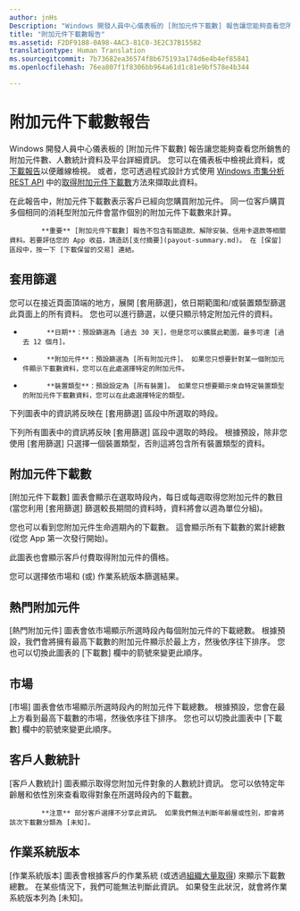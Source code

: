 ```yaml
---
author: jnHs
Description: "Windows 開發人員中心儀表板的 [附加元件下載數] 報告讓您能夠查看您所銷售的附加元件數、人數統計資料及平台詳細資訊。"
title: "附加元件下載數報告"
ms.assetid: F2DF9188-0A98-4AC3-81C0-3E2C37B15582
translationtype: Human Translation
ms.sourcegitcommit: 7b73682ea36574f8b675193a174d6e4b4ef85841
ms.openlocfilehash: 76ea807f1f8306bb964a61d1c81e9bf578e4b344

---
```


# 附加元件下載數報告


Windows 開發人員中心儀表板的 [附加元件下載數] 報告讓您能夠查看您所銷售的附加元件數、人數統計資料及平台詳細資訊。 您可以在儀表板中檢視此資料，或[下載報告](download-analytic-reports.md)以便離線檢視。 或者，您可透過程式設計方式使用 [Windows 市集分析 REST API](../monetize/access-analytics-data-using-windows-store-services.md) 中的[取得附加元件下載數](../monetize/get-in-app-acquisitions.md)方法來擷取此資料。

在此報告中，附加元件下載數表示客戶已經向您購買附加元件。 同一位客戶購買多個相同的消耗型附加元件會當作個別的附加元件下載數來計算。

> 
            **重要** [附加元件下載數] 報告不包含有關退款、解除安裝、信用卡退款等相關資料。若要評估您的 App 收益，請造訪[支付摘要](payout-summary.md)。 在 [保留] 區段中，按一下 [下載保留的交易] 連結。

## 套用篩選


您可以在接近頁面頂端的地方，展開 [套用篩選]，依日期範圍和/或裝置類型篩選此頁面上的所有資料。 您也可以進行篩選，以便只顯示特定附加元件的資料。

-   
            **日期**：預設篩選為 [過去 30 天]，但是您可以擴展此範圍，最多可達 [過去 12 個月]。
-   
            **附加元件**：預設篩選為 [所有附加元件]。 如果您只想要針對某一個附加元件顯示下載數資料，您可以在此處選擇特定的附加元件。
-   
            **裝置類型**：預設設定為 [所有裝置]。 如果您只想要顯示來自特定裝置類型的附加元件下載數資料，您可以在此處選擇特定的類型。

下列圖表中的資訊將反映在 [套用篩選] 區段中所選取的時段。

下列所有圖表中的資訊將反映 [套用篩選] 區段中選取的時段。 根據預設，除非您使用 [套用篩選] 只選擇一個裝置類型，否則這將包含所有裝置類型的資料。

## 附加元件下載數


[附加元件下載數] 圖表會顯示在選取時段內，每日或每週取得您附加元件的數目  (當您利用 [套用篩選] 篩選較長期間的資料時，資料將會以週為單位分組)。

您也可以看到您附加元件生命週期內的下載數。 這會顯示所有下載數的累計總數 (從您 App 第一次發行開始)。

此圖表也會顯示客戶付費取得附加元件的價格。

您可以選擇依市場和 (或) 作業系統版本篩選結果。

## 熱門附加元件

[熱門附加元件] 圖表會依市場顯示所選時段內每個附加元件的下載總數。 根據預設，我們會將擁有最高下載數的附加元件顯示於最上方，然後依序往下排序。 您也可以切換此圖表的 [下載數] 欄中的箭號來變更此順序。

## 市場

[市場] 圖表會依市場顯示所選時段內的附加元件下載總數。 根據預設，您會在最上方看到最高下載數的市場，然後依序往下排序。 您也可以切換此圖表中 [下載數] 欄中的箭號來變更此順序。

## 客戶人數統計

[客戶人數統計] 圖表顯示取得您附加元件對象的人數統計資訊。 您可以依特定年齡層和依性別來查看取得對象在所選時段內的下載數。

> 
            **注意** 部分客戶選擇不分享此資訊。 如果我們無法判斷年齡層或性別，即會將該次下載數分類為 [未知]。

## 作業系統版本

[作業系統版本] 圖表會根據客戶的作業系統 (或透過[組織大量取得](organizational-licensing.md)) 來顯示下載數總數。 在某些情況下，我們可能無法判斷此資訊。 如果發生此狀況，就會將作業系統版本列為 [未知]。

 

 



<!--HONumber=Nov16_HO1-->


